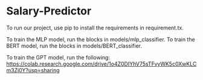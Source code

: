 # Salary-Predictor

To run our project, use pip to install the requirements in requirement.tx.


To train the MLP model, run the blocks in models/mlp_classifier. To train the BERT model, run the blocks in models/BERT_classifier.

To train the GPT model, run the following:
https://colab.research.google.com/drive/1o4Z0DIYhV75sTFvyWK5c0XwKLCm3Zj0Y?usp=sharing
